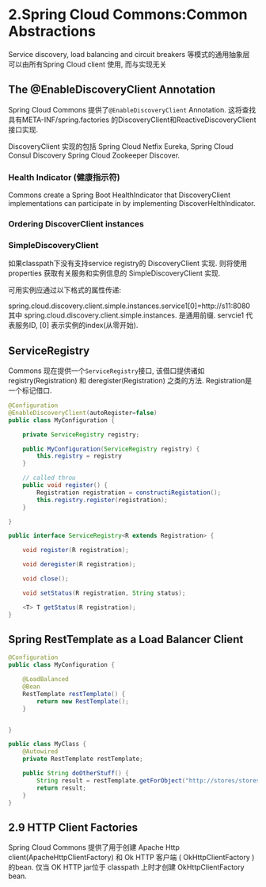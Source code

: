 # 2.Spring Cloud Commons:Common Abstractions
Service discovery, load balancing and circuit breakers 等模式的通用抽象层
可以由所有Spring Cloud client 使用, 而与实现无关

## The @EnableDiscoveryClient Annotation

Spring Cloud Commons 提供了`@EnableDiscoveryClient` Annotation.
这将查找具有META-INF/spring.factories 的DiscoveryClient和ReactiveDiscoveryClient接口实现.


DiscoveryClient 实现的包括 Spring Cloud Netfix Eureka, Spring Cloud Consul Discovery
Spring Cloud Zookeeper Discover.


### Health Indicator (健康指示符)
Commons create a Spring Boot HealthIndicator that DiscoveryClient implementations can
participate in by implementing DiscoverHelthIndicator.



### Ordering DiscoverClient instances


### SimpleDiscoveryClient

如果classpath下没有支持service registry的 DiscoveryClient 实现.
则将使用 properties 获取有关服务和实例信息的 SimpleDiscoveryClient 实现.

可用实例应通过以下格式的属性传递:

spring.cloud.discovery.client.simple.instances.service1[0]=http://s11:8080
其中 spring.cloud.discovery.client.simple.instances. 是通用前缀.
servcie1 代表服务ID, [0] 表示实例的index(从零开始).

## ServiceRegistry

Commons 现在提供一个`ServiceRegistry`接口, 该借口提供诸如
registry(Registration) 和 deregister(Registration) 之类的方法.
Registration是一个标记借口.

```java
@Configuration
@EnableDiscoveryClient(autoRegister=false)
public class MyConfiguration {

    private ServiceRegistry registry;

    public MyConfiguration(ServiceRegistry registry) {
        this.registry = registry
    }

    // called throu
    public void register() {
        Registration registration = constructiRegistation();
        this.registry.register(registration);
    }

}
```

```java
public interface ServiceRegistry<R extends Registration> {

    void register(R registration);

    void deregister(R registration);

    void close();

    void setStatus(R registration, String status);

    <T> T getStatus(R registration);
}
```

## Spring RestTemplate as a Load Balancer Client

```java
@Configuration
public class MyConfiguration {

    @LoadBalanced
    @Bean
    RestTemplate restTemplate() {
        return new RestTemplate();
    }


}

public class MyClass {
    @Autowired
    private RestTemplate restTemplate;

    public String doOtherStuff() {
        String result = restTemplate.getForObject("http://stores/stores", String.class);
        return result;
    }
}
```

## 2.9 HTTP Client Factories

Spring Cloud Commons 提供了用于创建 Apache Http client(ApacheHttpClientFactory)
和 Ok HTTP 客户端 ( OkHttpClientFactory )的bean.
仅当 OK HTTP jar位于 classpath 上时才创建 OkHttpClientFactory bean.


